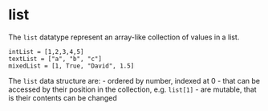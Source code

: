# list

The `list` datatype represent an array-like collection of values in a list.

```
intList = [1,2,3,4,5]
textList = ["a", "b", "c"]
mixedList = [1, True, "David", 1.5]
```

The `list` data structure are:
    - ordered by number, indexed at 0
    - that can be accessed by their position in the collection, e.g. `list[1]`
    - are mutable, that is their contents can be changed